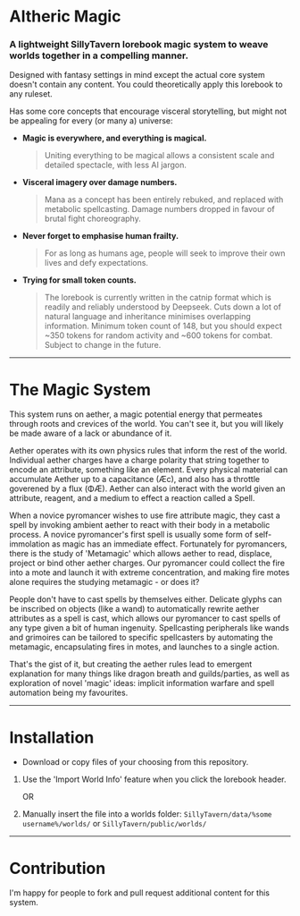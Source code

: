 # AItheric Magic
### A lightweight SillyTavern lorebook magic system to weave worlds together in a compelling manner.

Designed with fantasy settings in mind except the actual core system doesn't contain any content. You could theoretically apply this lorebook to any ruleset. 

Has some core concepts that encourage visceral storytelling, but might not be appealing for every (or many a) universe:

- **Magic is everywhere, and everything is magical.**
  > Uniting everything to be magical allows a consistent scale and detailed spectacle, with less AI jargon.

- **Visceral imagery over damage numbers.**
  > Mana as a concept has been entirely rebuked, and replaced with metabolic spellcasting. Damage numbers dropped in favour of brutal fight choreography. 

- **Never forget to emphasise human frailty.**
  > For as long as humans age, people will seek to improve their own lives and defy expectations. 

- **Trying for small token counts.**
  > The lorebook is currently written in the catnip format which is readily and reliably understood by Deepseek. Cuts down a lot of natural language and inheritance minimises overlapping information. Minimum token count of 148, but you should expect ~350 tokens for random activity and ~600 tokens for combat. Subject to change in the future.

---

# The Magic System

This system runs on aether, a magic potential energy that permeates through roots and crevices of the world. You can't see it, but you will likely be made aware of a lack or abundance of it.

Aether operates with its own physics rules that inform the rest of the world. Individual aether charges have a charge polarity that string together to encode an attribute, something like an element. Every physical material can accumulate Aether up to a capacitance (Æc), and also has a throttle goverened by a flux (ΦÆ). Aether can also interact with the world given an attribute, reagent, and a medium to effect a reaction called a Spell.

When a novice pyromancer wishes to use fire attribute magic, they cast a spell by invoking ambient aether to react with their body in a metabolic process. A novice pyromancer's first spell is usually some form of self-immolation as magic has an immediate effect. Fortunately for pyromancers, there is the study of 'Metamagic' which allows aether to read, displace, project or bind other aether charges. Our pyromancer could collect the fire into a mote and launch it with extreme concentration, and making fire motes alone requires the studying metamagic - or does it?

People don't have to cast spells by themselves either. Delicate glyphs can be inscribed on objects (like a wand) to automatically rewrite aether attributes as a spell is cast, which allows our pyromancer to cast spells of any type given a bit of human ingenuity. Spellcasting peripherals like wands and grimoires can be tailored to specific spellcasters by automating the metamagic, encapsulating fires in motes, and launches to a single action.

That's the gist of it, but creating the aether rules lead to emergent explanation for many things like dragon breath and guilds/parties, as well as exploration of novel 'magic' ideas: implicit information warfare and spell automation being my favourites.

---

# Installation

- Download or copy files of your choosing from this repository.

1. Use the 'Import World Info' feature when you click the lorebook header.

    OR

2. Manually insert the file into a worlds folder: `SillyTavern/data/%some username%/worlds/` or `SillyTavern/public/worlds/`

---

# Contribution

I'm happy for people to fork and pull request additional content for this system.
